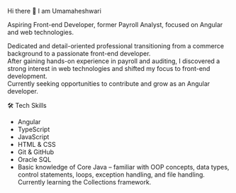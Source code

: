 Hi there 👋 I am Umamaheshwari

Aspiring Front-end Developer, former Payroll Analyst, focused on Angular and web technologies.

Dedicated and detail-oriented professional transitioning from a commerce background to a passionate front-end developer.  
After gaining hands-on experience in payroll and auditing, I discovered a strong interest in web technologies and shifted my focus to front-end development.  
Currently seeking opportunities to contribute and grow as an Angular developer.

🛠️ Tech Skills

- Angular  
- TypeScript  
- JavaScript  
- HTML & CSS  
- Git & GitHub  
- Oracle SQL  
- Basic knowledge of Core Java – familiar with OOP concepts, data types, control statements, loops, exception handling, and file handling. Currently learning the Collections framework.
